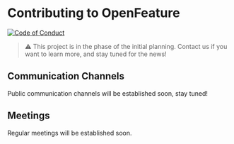 # Contributing to OpenFeature

[![Code of Conduct](https://img.shields.io/badge/Contributor%20Covenant-2.1-4baaaa.svg)](https://github.com/openfeatureflags/.github/blob/main/CODE_OF_CONDUCT.md)

> :warning: This project is in the phase of the initial planning. Contact us if you want to learn more, and stay tuned for the news!

## Communication Channels

Public communication channels will be established soon, stay tuned!

## Meetings

Regular meetings will be established soon.
